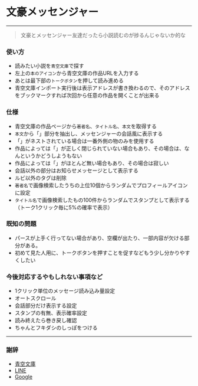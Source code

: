 # 文豪メッセンジャー

----

> 文豪とメッセンジャー友達だったら小説読むのが捗るんじゃないか的な

### 使い方

* 読みたい小説を`青空文庫`で探す
* 左上の`本のアイコン`から青空文庫の作品URLを入力する
* あとは最下部の`トークボタン`を押して読み進める
* 青空文庫インポート実行後は表示アドレスが書き換わるので、そのアドレスをブックマークすれば次回から任意の作品を開くことが出来る


### 仕様

* 青空文庫の作品ページから`著者名`、`タイトル名`、`本文`を取得する
* `本文`から「」部分を抽出し、メッセンジャーの会話風に表示する
* 「」がネストされている場合は一番外側の物のみを使用する
 * 作品によっては「」が正しく閉じられていない場合もあり、その場合は、なんというかどうしようもない
 * 作品によっては「」がほとんど無い場合もあり、その場合は寂しい
* 会話以外の部分はお知らせメッセージとして表示する
* ルビ以外のタグは削除
* `著者名`で画像検索したうちの上位10個からランダムでプロフィールアイコンに設定
* `タイトル名`で画像検索したもの100件からランダムでスタンプとして表示する（トーク1クリック毎に5%の確率で表示）

### 既知の問題

* パースが上手く行ってない場合があり、空欄が出たり、一部内容が欠ける部分がある。
* 初めて見た人用に、トークボタンを押すことを促すなどもう少し分かりやすくしたい

### 今後対応するやもしれない事項など

* 1クリック単位のメッセージ読み込み量設定
* オートスクロール
* 会話部分だけ表示する設定
* スタンプの有無、表示確率設定
* 読み終えたら巻き戻し確認
* ちゃんとフキダシのしっぽをつける

----

### 謝辞

* [青空文庫](http://www.aozora.gr.jp/)
* [LINE](http://line.me/)
* [Google](http://google.com/)
